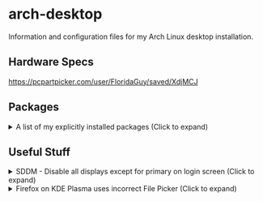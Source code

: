 # arch-desktop
Information and configuration files for my Arch Linux desktop installation.

## Hardware Specs
https://pcpartpicker.com/user/FloridaGuy/saved/XdjMCJ

## Packages
<details>
 <summary>A list of my explicitly installed packages (Click to expand)</summary>

  https://archlinux.org/packages/
  ### Core
   - `amd-ucode`
   - [`base`](https://archlinux.org/packages/core/any/base/) (meta package)
   - `base-devel` (meta package)
   - `btrfs-progs`
   - `linux`
   - `linux-firmware`
   - `nano`
  ### Extra
   - `ark`
   - `ffmpegthumbs`
   - `firefox`
   - `flatpak`
   - `flatpak-kcm`
   - `fwupd`
   - `git`
   - `gwenview`
   - `i2c-tools`
   - `kcolorchooser`
   - `kdegraphics-thumbnailers`
   - `kio-gdrive`
   - `libdvdcss`
   - `libreoffice-fresh`
   - `mesa`
   - `nano-syntax-highlighting`
   - `neofetch`
   - `networkmanager`
   - `openrgb`
   - [`plasma-meta`](https://archlinux.org/packages/extra/any/plasma-meta/) (meta package)
   - `shotcut`
   - `spectacle`
   - `ufw`
   - `vulkan-radeon`
   - `xf86-video-amdgpu`
  ### Multilib
   [(Must be manually enabled)](https://wiki.archlinux.org/title/Official_repositories#Enabling_multilib)
   - `lib32-mesa`
   - `lib32-vulkan-radeon `
   - `steam`
  ### AUR
   - `mkinitcpio-firmware`
   - `paru`
   - `vesktop`
  ### Flatpak
   - `com.spotify.Client`
</details>

## Useful Stuff
<details>
 <summary>SDDM - Disable all displays except for primary on login screen (Click to expand)</summary>

  - See configuration file: `/usr/share/sddm/scripts/Xsetup`
</details>

<details>
 <summary>Firefox on KDE Plasma uses incorrect File Picker (Click to expand)</summary>
  
  - Go to `about:config` and set `widget.use-xdg-desktop-portal.file-picker` from `2` to `1`. <br />
  *(Working as of Firefox Version 123.0)* <br />
  https://wiki.archlinux.org/title/Firefox#KDE_integration
</details>
